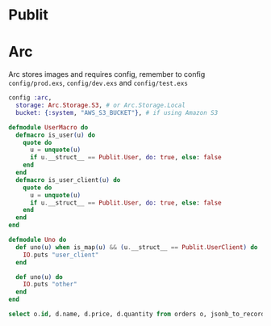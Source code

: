 # Publit

# Arc
Arc stores images and requires config, remember to config
`config/prod.exs`, `config/dev.exs` and `config/test.exs`

```elixir
config :arc,
  storage: Arc.Storage.S3, # or Arc.Storage.Local
  bucket: {:system, "AWS_S3_BUCKET"}, # if using Amazon S3
```


```elixir
defmodule UserMacro do
  defmacro is_user(u) do
    quote do
      u = unquote(u)
      if u.__struct__ == Publit.User, do: true, else: false
    end
  end
  defmacro is_user_client(u) do
    quote do
      u = unquote(u)
      if u.__struct__ == Publit.User, do: true, else: false
    end
  end
end

defmodule Uno do
  def uno(u) when is_map(u) && (u.__struct__ == Publit.UserClient) do
    IO.puts "user_client"
  end

  def uno(u) do
    IO.puts "other"
  end
end

```


```sql
select o.id, d.name, d.price, d.quantity from orders o, jsonb_to_recordset(o.details) as d(price numeric, name text, quantity int)
```


